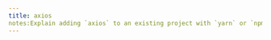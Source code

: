 ```yaml
---
title: axios
notes:Explain adding `axios` to an existing project with `yarn` or `npm`. Show how to make GET, PUT, PATCH, DELETE requests. How to set `headers` that are required by some APIs such as `content-type` and `authorization`. Show how to use receive JSON in return. Also show how to use `fetch` with `await`. Show the version where you can write `axios.get`, `axios.put` as well as `axios({})`
---
```

